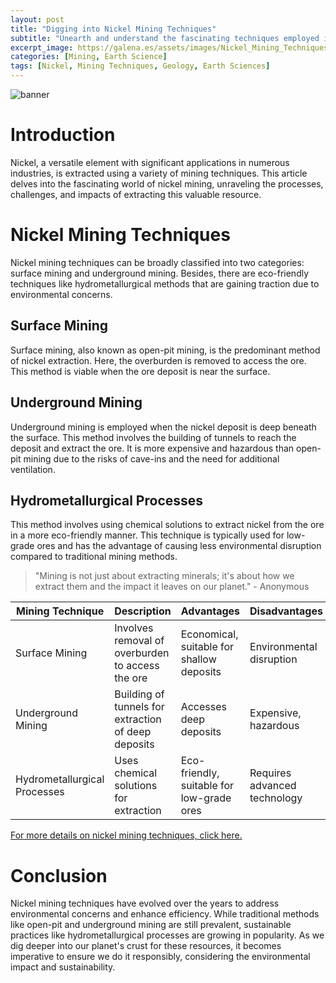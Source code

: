 ```yaml
---
layout: post
title: "Digging into Nickel Mining Techniques"
subtitle: "Unearth and understand the fascinating techniques employed in nickel mining"
excerpt_image: https://galena.es/assets/images/Nickel_Mining_Techniques.png
categories: [Mining, Earth Science]
tags: [Nickel, Mining Techniques, Geology, Earth Sciences]
---
```


![banner](https://galena.es/assets/images/Nickel_Mining_Techniques.png "Illustration showcasing various nickel mining techniques, including open-pit mining, underground mining, and hydrometallurgical processes, aimed at educating geology enthusiasts and readers interested in earth sciences.")

# Introduction

Nickel, a versatile element with significant applications in numerous industries, is extracted using a variety of mining techniques. This article delves into the fascinating world of nickel mining, unraveling the processes, challenges, and impacts of extracting this valuable resource.

# Nickel Mining Techniques

Nickel mining techniques can be broadly classified into two categories: surface mining and underground mining. Besides, there are eco-friendly techniques like hydrometallurgical methods that are gaining traction due to environmental concerns.

## Surface Mining

Surface mining, also known as open-pit mining, is the predominant method of nickel extraction. Here, the overburden is removed to access the ore. This method is viable when the ore deposit is near the surface.

## Underground Mining

Underground mining is employed when the nickel deposit is deep beneath the surface. This method involves the building of tunnels to reach the deposit and extract the ore. It is more expensive and hazardous than open-pit mining due to the risks of cave-ins and the need for additional ventilation.

## Hydrometallurgical Processes

This method involves using chemical solutions to extract nickel from the ore in a more eco-friendly manner. This technique is typically used for low-grade ores and has the advantage of causing less environmental disruption compared to traditional mining methods.

>"Mining is not just about extracting minerals; it's about how we extract them and the impact it leaves on our planet." - Anonymous

| Mining Technique | Description | Advantages | Disadvantages |
| --- | --- | --- | --- |
| Surface Mining | Involves removal of overburden to access the ore | Economical, suitable for shallow deposits | Environmental disruption |
| Underground Mining | Building of tunnels for extraction of deep deposits | Accesses deep deposits | Expensive, hazardous |
| Hydrometallurgical Processes | Uses chemical solutions for extraction | Eco-friendly, suitable for low-grade ores | Requires advanced technology |

[For more details on nickel mining techniques, click here.](https://www.nickelinstitute.org/about-nickel/nickel-production/)

# Conclusion

Nickel mining techniques have evolved over the years to address environmental concerns and enhance efficiency. While traditional methods like open-pit and underground mining are still prevalent, sustainable practices like hydrometallurgical processes are growing in popularity. As we dig deeper into our planet's crust for these resources, it becomes imperative to ensure we do it responsibly, considering the environmental impact and sustainability.